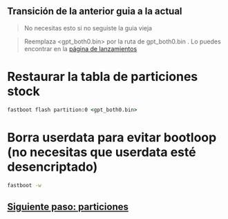 ## Transición de la anterior guia a la actual
> No necesitas esto si no seguiste la guia vieja



> Reemplaza <gpt_both0.bin> por la ruta de gpt_both0.bin . Lo puedes encontrar en la [página de lanzamientos](../../../../../releases/tag/binaries)


# Restaurar la tabla de particiones stock

```cmd
fastboot flash partition:0 <gpt_both0.bin>
```

# Borra userdata para evitar bootloop (no necesitas que userdata esté desencriptado)
```cmd
fastboot -w
```

## [Siguiente paso: particiones](/guide/Español/1-partition-es.md)
